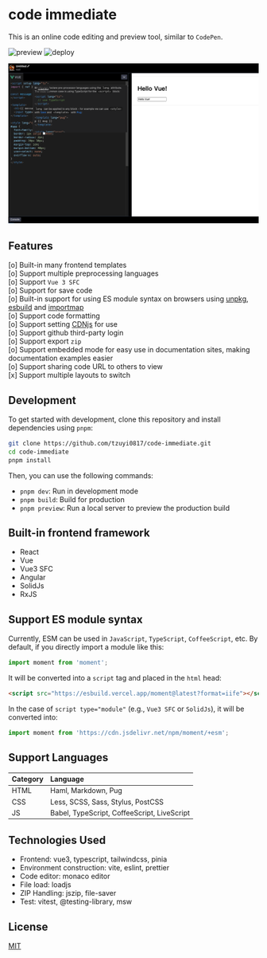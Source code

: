 # code immediate

This is an online code editing and preview tool, similar to `CodePen`.

![preview](https://github.com/tzuyi0817/code-immediate/actions/workflows/preview.yml/badge.svg)
![deploy](https://github.com/tzuyi0817/code-immediate/actions/workflows/deploy.yml/badge.svg)

![image](./public/cover.png)

## Features

[o] Built-in many frontend templates  
[o] Support multiple preprocessing languages  
[o] Support `Vue 3 SFC`  
[o] Support for save code  
[o] Built-in support for using ES module syntax on browsers using [unpkg](https://unpkg.com/), [esbuild](https://esbuild.vercel.app) and [importmap](https://github.com/WICG/import-maps)  
[o] Support code formatting  
[o] Support setting [CDNjs](https://cdnjs.com/) for use  
[o] Support github third-party login  
[o] Support export `zip`  
[o] Support embedded mode for easy use in documentation sites, making documentation examples easier  
[o] Support sharing code URL to others to view  
[x] Support multiple layouts to switch

## Development

To get started with development, clone this repository and install dependencies using `pnpm`:

```sh
git clone https://github.com/tzuyi0817/code-immediate.git
cd code-immediate
pnpm install
```

Then, you can use the following commands:

- `pnpm dev`: Run in development mode
- `pnpm build`: Build for production
- `pnpm preview`: Run a local server to preview the production build

## Built-in frontend framework

- React
- Vue
- Vue3 SFC
- Angular
- SolidJs
- RxJS

## Support ES module syntax

Currently, ESM can be used in `JavaScript`, `TypeScript`, `CoffeeScript`, etc. By default, if you directly import a module like this:

```js
import moment from 'moment';
```

It will be converted into a `script` tag and placed in the `html` head:

```html
<script src="https://esbuild.vercel.app/moment@latest?format=iife"></script>
```

In the case of `script type="module"` (e.g., `Vue3 SFC` or `SolidJs`), it will be converted into:

```js
import moment from 'https://cdn.jsdelivr.net/npm/moment/+esm';
```

## Support Languages

| Category | Language                                    |
| :------- | :------------------------------------------ |
| HTML     | Haml, Markdown, Pug                         |
| CSS      | Less, SCSS, Sass, Stylus, PostCSS           |
| JS       | Babel, TypeScript, CoffeeScript, LiveScript |

## Technologies Used

- Frontend: vue3, typescript, tailwindcss, pinia
- Environment construction: vite, eslint, prettier
- Code editor: monaco editor
- File load: loadjs
- ZIP Handling: jszip, file-saver
- Test: vitest, @testing-library, msw

## License

[MIT](https://opensource.org/licenses/MIT)
